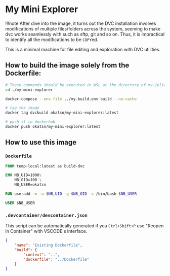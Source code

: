 # My Mini Explorer

!!!note 
    After dive into the image, it turns out the DVC installation involves modifications of multiple files/folders across the system, seeming to make dvc works seamlessly with such as sftp, git and so on. 
    Thus, it is impractical to identify all the modifications to be `COPY`ed.

This is a minimal machine for file editing and exploration with DVC utilities.



## How to build the image solely from the Dockerfile:

```bash
# These commands should be executed in WSL at the directory of my-julia-build
cd ./my-mini-explorer

docker-compose --env-file ../my-build.env build --no-cache

# tag the image 
docker tag dvcbuild okatsn/my-mini-explorer:latest

# push it to dockerhub
docker push okatsn/my-mini-explorer:latest
```

## How to use this image

### `Dockerfile`

```dockerfile
FROM temp-local:latest as build-dvc

ENV NB_UID=1000\
    NB_GID=100 \
    NB_USER=okatsn

RUN useradd -m -u $NB_UID -g $NB_GID -s /bin/bash $NB_USER

USER $NB_USER
```

### `.devcontainer/devcontainer.json`

This script can be automatically generated if you `Ctrl+Shift+P` use "Reopen in Container" with VSCODE's interface.

```json
{
	"name": "Existing Dockerfile",
	"build": {
		"context": "..",
		"dockerfile": "../Dockerfile"
	}
}

```